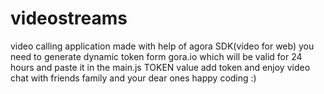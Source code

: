 # videostreams
video calling application
made with help of agora SDK(video for web)
you need to generate dynamic token form gora.io which will be valid for 24 hours and paste it in the main.js TOKEN value
add token and enjoy video chat with friends family and your dear ones 
happy coding :)
